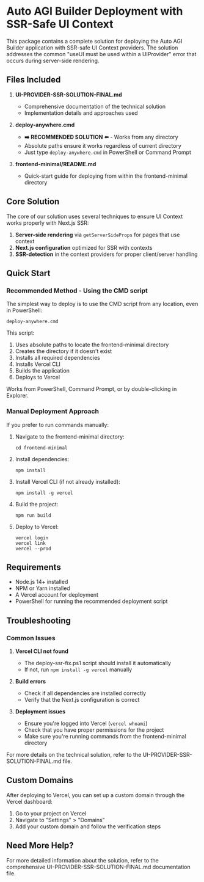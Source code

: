 # Auto AGI Builder Deployment with SSR-Safe UI Context

This package contains a complete solution for deploying the Auto AGI Builder application with SSR-safe UI Context providers. The solution addresses the common "useUI must be used within a UIProvider" error that occurs during server-side rendering.

## Files Included

1. **UI-PROVIDER-SSR-SOLUTION-FINAL.md**
   - Comprehensive documentation of the technical solution
   - Implementation details and approaches used

2. **deploy-anywhere.cmd**
   - **➡️ RECOMMENDED SOLUTION ⬅️** - Works from any directory
   - Absolute paths ensure it works regardless of current directory
   - Just type `deploy-anywhere.cmd` in PowerShell or Command Prompt

3. **frontend-minimal/README.md**
   - Quick-start guide for deploying from within the frontend-minimal directory

## Core Solution

The core of our solution uses several techniques to ensure UI Context works properly with Next.js SSR:

1. **Server-side rendering** via `getServerSideProps` for pages that use context
2. **Next.js configuration** optimized for SSR with contexts
3. **SSR-detection** in the context providers for proper client/server handling

## Quick Start

### Recommended Method - Using the CMD script

The simplest way to deploy is to use the CMD script from any location, even in PowerShell:

```
deploy-anywhere.cmd
```

This script:
1. Uses absolute paths to locate the frontend-minimal directory
2. Creates the directory if it doesn't exist
3. Installs all required dependencies
4. Installs Vercel CLI
5. Builds the application
6. Deploys to Vercel

Works from PowerShell, Command Prompt, or by double-clicking in Explorer.

### Manual Deployment Approach

If you prefer to run commands manually:

1. Navigate to the frontend-minimal directory:
   ```
   cd frontend-minimal
   ```

2. Install dependencies:
   ```
   npm install
   ```

3. Install Vercel CLI (if not already installed):
   ```
   npm install -g vercel
   ```

4. Build the project:
   ```
   npm run build
   ```

5. Deploy to Vercel:
   ```
   vercel login
   vercel link
   vercel --prod
   ```

## Requirements

- Node.js 14+ installed
- NPM or Yarn installed
- A Vercel account for deployment
- PowerShell for running the recommended deployment script

## Troubleshooting

### Common Issues

1. **Vercel CLI not found**
   - The deploy-ssr-fix.ps1 script should install it automatically
   - If not, run `npm install -g vercel` manually

2. **Build errors**
   - Check if all dependencies are installed correctly
   - Verify that the Next.js configuration is correct

3. **Deployment issues**
   - Ensure you're logged into Vercel (`vercel whoami`)
   - Check that you have proper permissions for the project
   - Make sure you're running commands from the frontend-minimal directory

For more details on the technical solution, refer to the UI-PROVIDER-SSR-SOLUTION-FINAL.md file.

## Custom Domains

After deploying to Vercel, you can set up a custom domain through the Vercel dashboard:

1. Go to your project on Vercel
2. Navigate to "Settings" > "Domains"
3. Add your custom domain and follow the verification steps

## Need More Help?

For more detailed information about the solution, refer to the comprehensive UI-PROVIDER-SSR-SOLUTION-FINAL.md documentation file.

